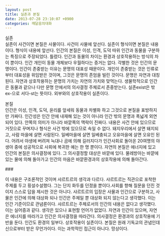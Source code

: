 ```yaml
---
layout: post
title: 실존과 본질
date: 2013-07-28 23:10:07 +0900
categories: 깨달음의대화
---
```

실존    
실존이 사건이면 본질은 사물이다. 사건이 사물에 앞선다. 실존이 형식이면 본질은 내용이다. 형식이 내용에 앞선다. 인간의 본질은 이성, 인격, 도덕 따위 인간과 동물을 구분하는 특징으로 주장되었다. 틀렸다. 인간과 동물의 차이는 환경과 상호작용하는 방식의 차이 뿐이다. 인간 개인이 동물 개체보다 우월하다는 증거는 없다. 각별한 것은 인간의 문명이다. 인간이 존중받는 이유는 문명의 대표성 때문이다. 개인이 존중받는 것은 인류로부터 대표성을 위임받은 것이며, 그것은 문명의 존엄을 빌린 것이다. 문명은 자연과 대칭된다. 자연과 상호작용하는 문명의 가치는 자연의 가치와 맞먹는다. 생물학적으로 인간은 동물과 같으나 다만 문명 안에서의 의사결정 주체로서 존중받는다. 실존exist은 밖ex-으로 서다-st는 뜻이다. 외부와의 상호작용이 실존이다. 




  


본질    
인간은 이성, 인격, 도덕, 윤리를 앞세워 동물과 차별화 하고 그것으로 본질을 표방하지만 가짜다. 인간성은 인간 안에 내재해 있는 것이 아니라 인간 밖의 문명과 폭넓게 외연되어 있다. 안쪽의 의미가 아니라 바깥쪽의 맥락이 진짜다. 내용은 사건 안에 있으므로 거짓으로 꾸며지나 형식은 사건 밖에 있으므로 속일 수 없다. 돼지우리에서 살면 돼지되고, 사람 마을에 살면 사람된다. 일베마을에 살면 일베충되고 오유마을에 살면 오유인 된다. 어려서 야생에 버려져 늑대나 곰에 의해 길러지다가 인간사회로 돌아온 20여명의 야생아 중에 성공적으로 사회에 복귀한 예는 한 명 뿐이다. 자연의 본질은 에너지에 있고 인간의 본질은 의사결정에 있다. 그 의사결정할 대상은 바깥에 있다. 물레방아는 바깥에 있는 물에 의해 돌아가고 인간의 마음은 바깥환경과의 상호작용에 의해 돌아간다. 


  


\### 


  


이 내용은 구조론적인 것이며 샤르트르의 생각과 다르다. 샤르트르는 직관으로 포착한 주제를 두고 횡설수설했다. 그는 단지 화두를 던졌을 뿐이다.사회를 향해 질문을 던진 것이지 스스로 답을 제시한 것은 아니다. 샤르트르의 입장은 사물과 인간으로 구분하고, 사물은 인간에 의해 대상화 되나 인간은 주체일 뿐 대상화 되지 않는다고 생각했다. 이는 인간 기준이므로 관념론이다. 샤르트르는 주체로서의 인간의 내용은 없다고 생각했다. 이는 실어증과 같다. 생각은 있으나 표현할 언어가 없었다. 자연과 인간이 있으며, 자연은 에너지를 따라가고 인간은 의사결정을 따라간다. 의사결정은 환경과의 상호작용에 기반을 둔다. 인간도 환경의 일부다. 상호작용이 실존이다. 본질은 원래 기독교의 관념인데 신으로부터 받은 무언가이다. 이는 과학적인 접근이 아니다. 망상이다.